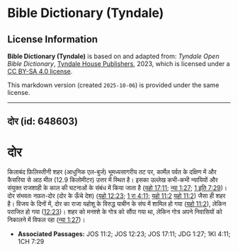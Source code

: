 # Bible Dictionary (Tyndale)

## License Information

**Bible Dictionary (Tyndale)** is based on and adapted from: _Tyndale Open Bible Dictionary_, [Tyndale House Publishers](https://tyndaleopenresources.com/), 2023, which is licensed under a [CC BY-SA 4.0 license](https://creativecommons.org/licenses/by-sa/4.0/legalcode.en).

This markdown version (created `2025-10-06`) is provided under the same license.



--------------------------------

## दोर (id: 648603)

दोर
===

किलाबंद फ़िलिस्तीनी शहर (आधुनिक एल\-बुर्ज) भूमध्यसागरीय तट पर, कार्मेल पर्वत के दक्षिण में और कैसरिया से आठ मील (12\.9 किलोमीटर) उत्तर में स्थित है। इसका उल्लेख कभी\-कभी न्यायियों और संयुक्त राजशाही के काल की घटनाओं के संबंध में किया जाता है ([यहो 17:11](https://ref.ly/Josh17:11); [न्या 1:27](https://ref.ly/Judg1:27); [1 इति 7:29](https://ref.ly/1Chr7:29))। दोर संभवतः नफ़त\-दोर (दोर के ऊँचे देश) ([यहो 12:23](https://ref.ly/Josh12:23); [1 रा 4:11;](https://ref.ly/1Kgs4:11) [यहो 11:2](https://ref.ly/Josh11:2) [यहो 11:2](https://ref.ly/Josh11:2)) जैसा ही शहर है। विजय के दिनों में, दोर का राजा यहोशू के विरुद्ध याबीन के संघ में शामिल हो गया ([यहो 11:2](https://ref.ly/Josh11:2)), लेकिन पराजित हो गया ([12:23](https://ref.ly/Josh12:23))। शहर को मनश्शे के गोत्र को सौंपा गया था, लेकिन गोत्र अपने निवासियों को निकालने में विफल रहा ([न्या 1:27](https://ref.ly/Judg1:27))।

* **Associated Passages:** JOS 11:2; JOS 12:23; JOS 17:11; JDG 1:27; 1KI 4:11; 1CH 7:29

